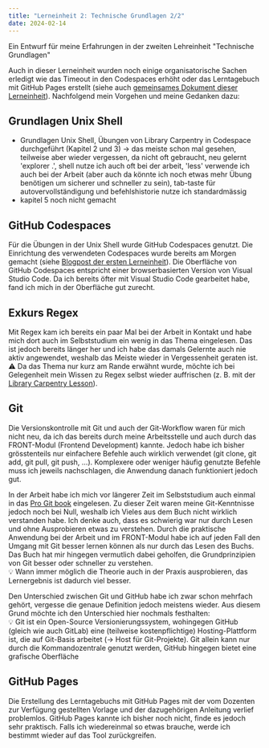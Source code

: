 ```yaml
---
title: "Lerneinheit 2: Technische Grundlagen 2/2"
date: 2024-02-14
---
```


Ein Entwurf für meine Erfahrungen in der zweiten Lehreinheit "Technische Grundlagen"

Auch in dieser Lerneinheit wurden noch einige organisatorische Sachen erledigt wie das Timeout in den Codespaces erhöht oder das Lerntagebuch mit GitHub Pages erstellt (siehe auch [gemeinsames Dokument dieser Lerneinheit](https://pad.gwdg.de/H-dlBlKaS9-xqX0ZH8fqcw)). Nachfolgend mein Vorgehen und meine Gedanken dazu:

## Grundlagen Unix Shell

- Grundlagen Unix Shell, Übungen von Library Carpentry in Codespace durchgeführt (Kapitel 2 und 3) -> das meiste schon mal gesehen, teilweise aber wieder vergessen, da nicht oft gebraucht, neu gelernt 'explorer .', shell nutze ich auch oft bei der arbeit, 'less' verwende ich auch bei der Arbeit (aber auch da könnte ich noch etwas mehr Übung benötigen um sicherer und schneller zu sein), tab-taste für autovervollständigung und befehlshistorie nutze ich standardmässig
- kapitel 5 noch nicht gemacht

## GitHub Codespaces
Für die Übungen in der Unix Shell wurde GitHub Codespaces genutzt. Die Einrichtung des verwendeten Codespaces wurde bereits am Morgen gemacht (siehe [Blogpost der ersten Lerneinheit](https://yara-wagner.github.io/lerntagebuch/2024/02/14/lerneinheit1.html)). Die Oberfläche von GitHub Codespaces entspricht einer browserbasierten Version von Visual Studio Code. Da ich bereits öfter mit Visual Studio Code gearbeitet habe, fand ich mich in der Oberfläche gut zurecht.

## Exkurs Regex
Mit Regex kam ich bereits ein paar Mal bei der Arbeit in Kontakt und habe mich dort auch im Selbststudium ein wenig in das Thema eingelesen. Das ist jedoch bereits länger her und ich habe das damals Gelernte auch nie aktiv angewendet, weshalb  das Meiste wieder in Vergessenheit geraten ist.<br>
⚠️ Da das Thema nur kurz am Rande erwähnt wurde, möchte ich bei Gelegenheit mein Wissen zu Regex selbst wieder auffrischen (z. B. mit der [Library Carpentry Lesson](https://librarycarpentry.org/lc-data-intro/01-regular-expressions.html)).

## Git
Die Versionskontrolle mit Git und auch der Git-Workflow waren für mich nicht neu, da ich das bereits durch meine Arbeitsstelle und auch durch das FRONT-Modul (Frontend Development) kannte. Jedoch habe ich bisher grösstenteils nur einfachere Befehle auch wirklich verwendet (git clone, git add, git pull, git push, ...). Komplexere oder weniger häufig genutzte Befehle muss ich jeweils nachschlagen, die Anwendung danach funktioniert jedoch gut.

In der Arbeit habe ich mich vor längerer Zeit im Selbststudium auch einmal in das [Pro Git book](https://git-scm.com/book/en/v2) eingelesen. Zu dieser Zeit waren meine Git-Kenntnisse jedoch noch bei Null, weshalb ich Vieles aus dem Buch nicht wirklich verstanden habe. Ich denke auch, dass es schwierig war nur durch Lesen und ohne Ausprobieren etwas zu verstehen. Durch die praktische Anwendung bei der Arbeit und im FRONT-Modul habe ich auf jeden Fall den Umgang mit Git besser lernen können als nur durch das Lesen des Buchs. Das Buch hat mir hingegen vermutlich dabei geholfen, die Grundprinzipien von Git besser oder schneller zu verstehen. <br>
💡 Wann immer möglich die Theorie auch in der Praxis ausprobieren, das Lernergebnis ist dadurch viel besser.

Den Unterschied zwischen Git und GitHub habe ich zwar schon mehrfach gehört, vergesse die genaue Definition jedoch meistens wieder. Aus diesem Grund möchte ich den Unterschied hier nochmals festhalten:<br>
💡 Git ist ein Open-Source Versionierungssystem, wohingegen GitHub (gleich wie auch GitLab) eine (teilweise kostenpflichtige) Hosting-Plattform ist, die auf Git-Basis arbeitet (-> Host für Git-Projekte). Git allein kann nur durch die Kommandozentrale genutzt werden, GitHub hingegen bietet eine grafische Oberfläche

## GitHub Pages
Die Erstellung des Lerntagebuchs mit GitHub Pages mit der vom Dozenten zur Verfügung gestellten Vorlage und der dazugehörigen Anleitung verlief problemlos. GitHub Pages kannte ich bisher noch nicht, finde es jedoch sehr praktisch. Falls ich wiedereinmal so etwas brauche, werde ich bestimmt wieder auf das Tool zurückgreifen.
